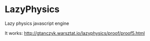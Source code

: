 LazyPhysics
===========

Lazy physics javascript engine

It works: http://gtanczyk.warsztat.io/lazyphysics/proof/proof5.html
